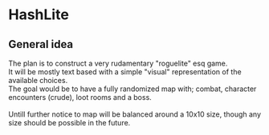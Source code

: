 # HashLite

## General idea
The plan is to construct a very rudamentary "roguelite" esq game. <br />
It will be mostly text based with a simple "visual" representation of the available choices. <br />
The goal would be to have a fully randomized map with; combat, character encounters (crude), loot rooms and a boss. <br />
<br />
Untill further notice to map will be balanced around a 10x10 size, though any size should be possible in the future.